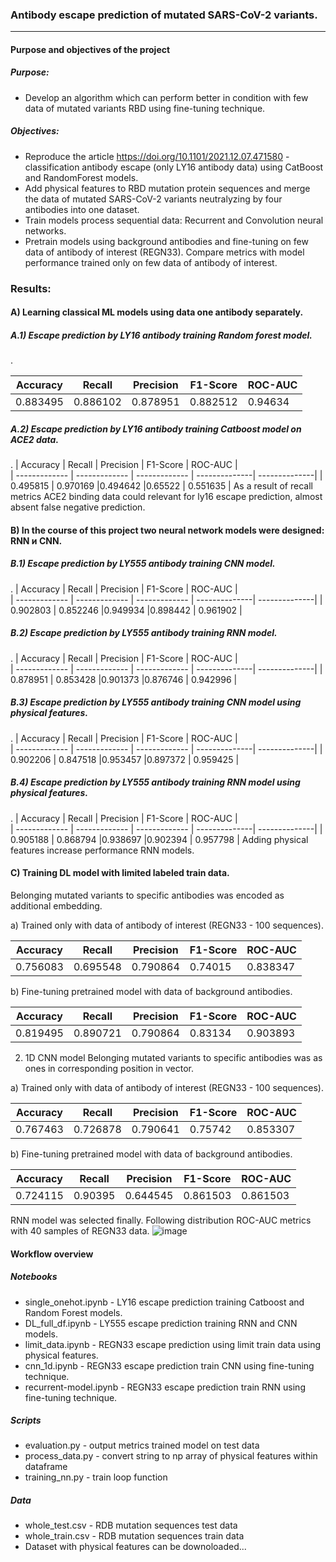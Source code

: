 ### Antibody escape prediction of mutated SARS-CoV-2 variants.
***
#### Purpose and objectives of the project

##### Purpose:
* Develop an algorithm which can perform better in condition with few data of mutated variants RBD using fine-tuning technique.
##### Objectives:
* Reproduce the article https://doi.org/10.1101/2021.12.07.471580 - classification antibody escape (only LY16 antibody data) using CatBoost and RandomForest models.
* Add physical features to RBD mutation protein sequences and merge the data of mutated SARS-CoV-2 variants neutralyzing by four antibodies into one dataset.
* Train models process sequential data: Recurrent and Convolution neural networks.
* Pretrain models using background antibodies and fine-tuning on few data of antibody of interest (REGN33). Compare metrics with model performance trained only on few data of antibody of interest.

### Results:
#### A) Learning classical ML models using data one antibody separately.
##### A.1) Escape prediction by LY16 antibody training Random forest model.
.

| Accuracy      | Recall        | Precision     | F1-Score      | ROC-AUC       |   
| ------------- | ------------- | ------------- | --------------| --------------|
| 0.883495    |   0.886102      |   0.878951   |0.882512       | 0.94634      |

##### A.2) Escape prediction by LY16 antibody training Catboost model on ACE2 data.
.
| Accuracy      | Recall        | Precision     | F1-Score      | ROC-AUC       |   
| ------------- | ------------- | ------------- | --------------| --------------|
| 0.495815    |  0.970169    |0.494642      |0.65522      | 0.551635   |
As a result of recall metrics ACE2 binding data could relevant for ly16 escape prediction, almost absent false negative prediction.

#### B) In the course of this project two neural network models were designed: RNN и CNN.
##### B.1) Escape prediction by LY555 antibody training CNN model.
.
| Accuracy      | Recall        | Precision     | F1-Score      | ROC-AUC       |   
| ------------- | ------------- | ------------- | --------------| --------------|
| 0.902803  |  0.852246    |0.949934     |0.898442     | 0.961902 |
##### B.2) Escape prediction by LY555 antibody training RNN model.
.
| Accuracy      | Recall        | Precision     | F1-Score      | ROC-AUC       |   
| ------------- | ------------- | ------------- | --------------| --------------|
| 0.878951  |  0.853428    |0.901373    |0.876746    | 0.942996 |

##### B.3) Escape prediction by LY555 antibody training CNN model using physical features.
.
| Accuracy      | Recall        | Precision     | F1-Score      | ROC-AUC       |   
| ------------- | ------------- | ------------- | --------------| --------------|
| 0.902206  |  0.847518   |0.953457   |0.897372    | 0.959425 |


##### B.4) Escape prediction by LY555 antibody training RNN model using physical features.
.
| Accuracy      | Recall        | Precision     | F1-Score      | ROC-AUC       |   
| ------------- | ------------- | ------------- | --------------| --------------|
| 0.905188  |  0.868794    |0.938697   |0.902394    | 0.957798 |
Adding physical features increase performance RNN models.



#### C) Training DL model with limited labeled train data.
Belonging mutated variants to specific antibodies was encoded as additional embedding.

a) Trained only with data of antibody of interest (REGN33 - 100 sequences). 

| Accuracy      | Recall        | Precision     | F1-Score      | ROC-AUC       |   
| ------------- | ------------- | ------------- | --------------| --------------|
| 0.756083      |  0.695548     |0.790864       |0.74015        | 0.838347      |


b) Fine-tuning pretrained model with data of background antibodies. 


| Accuracy      | Recall        | Precision     | F1-Score      | ROC-AUC       |   
| ------------- | ------------- | ------------- | --------------| --------------|
|0.819495       |  0.890721     | 0.790864      |0.83134        | 0.903893      |


2. 1D CNN model
Belonging mutated variants to specific antibodies was as ones in corresponding position in vector.

a) Trained only with data of antibody of interest (REGN33 - 100 sequences). 

| Accuracy      | Recall        | Precision     | F1-Score      | ROC-AUC       |   
| ------------- | ------------- | ------------- | --------------| --------------|
| 0.767463      |   0.726878    |0.790641       | 0.75742       | 0.853307      |


b) Fine-tuning pretrained model with data of background antibodies. 

| Accuracy      | Recall        | Precision     | F1-Score      | ROC-AUC       |   
| ------------- | ------------- | ------------- | --------------| --------------|
| 0.724115      |   0.90395     | 0.644545      |  0.861503     | 0.861503      |

RNN model was selected finally. 
Following distribution ROC-AUC metrics with 40 samples of REGN33 data. 
![image](https://user-images.githubusercontent.com/92908421/235514681-867064d8-9a41-4c0f-82be-58c550dbe373.png)

#### Workflow overview
##### Notebooks

* single_onehot.ipynb - LY16 escape prediction training Catboost and Random Forest models.
* DL_full_df.ipynb - LY555 escape prediction training RNN and CNN models.
* limit_data.ipynb - REGN33 escape prediction using limit train data using physical features.
* cnn_1d.ipynb - REGN33 escape prediction train CNN using fine-tuning technique.
* recurrent-model.ipynb - REGN33 escape prediction train RNN using fine-tuning technique.

##### Scripts
* evaluation.py - output metrics trained model on test data
* process_data.py - convert string to np array of physical features within dataframe
* training_nn.py - train loop function
##### Data
* whole_test.csv - RDB mutation sequences  test data
* whole_train.csv - RDB mutation sequences  train data
* Dataset with physical features can be downoloaded...





